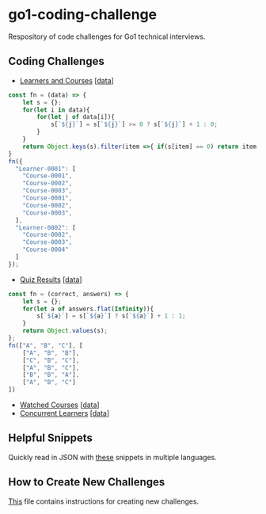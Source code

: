 # go1-coding-challenge
Respository of code challenges for Go1 technical interviews. 


## Coding Challenges

- [Learners and Courses](./learners-and-courses/learners-and-courses.md) [[data](./learners-and-courses/learners-and-courses.data.md)]

```js
const fn = (data) => {
    let s = {};
    for(let i in data){
        for(let j of data[i]){
            s[`${j}`] = s[`${j}`] >= 0 ? s[`${j}`] + 1 : 0;            
        }
    }
    return Object.keys(s).filter(item =>{ if(s[item] == 0) return item;})          
}
fn({
  "Learner-0001": [
    "Course-0001",
    "Course-0002",
    "Course-0003",
    "Course-0001",
    "Course-0002",
    "Course-0003",
  ],
  "Learner-0002": [
    "Course-0002",
    "Course-0003",
    "Course-0004"
  ]
});
```

- [Quiz Results](./quiz-results/quiz-results.md) [[data](./quiz-results/quiz-results.data.md)]

```js
const fn = (correct, answers) => {
    let s = {};
    for(let a of answers.flat(Infinity)){
        s[`${a}`] = s[`${a}`] ? s[`${a}`] + 1 : 1;
    }
    return Object.values(s);
};
fn(["A", "B", "C"], [
    ["A", "B", "B"],
    ["C", "B", "C"],
    ["A", "B", "C"],
    ["B", "B", "A"],
    ["A", "B", "C"]
])
```

- [Watched Courses](./watched-courses/watched-courses.md) [[data](./watched-courses/watched-courses.data.md)]
- [Concurrent Learners](./concurrent-learners/concurrent-learners.md) [[data](./concurrent-learners/concurrent-learners.data.md)]

## Helpful Snippets

Quickly read in JSON with [these](json-import-examples.md) snippets in multiple languages.

## How to Create New Challenges

[This](HOWTO.md) file contains instructions for creating new challenges.

